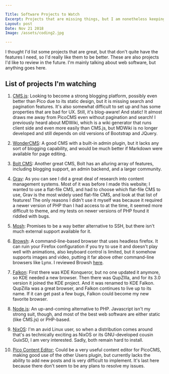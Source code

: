 ```yaml
---

Title: Software Projects to Watch
Excerpt: Projects that are missing things, but I am nonetheless keeping tabs to see where they go.
Layout: post
Date: Nov 21 2018
Image: /assets/coding2.jpg

---
```


I thought I'd list some projects that are great, but that don't quite have the features I need, so I'd really like them to be better. These are also projects I'd like to review in the future. I'm mainly talking about web software, but anything goes here.

## List of projects I'm watching

1. [CMS.js](http://chrisdiana.github.io/cms.js/): Looking to become a strong blogging platform, possibly even better than Pico due to its static design, but it is missing search and pagination features. It's also somewhat difficult to set up and has some properties that are bad for UX. Still, it's blog-aware! And static! It almost draws me away from PicoCMS even without pagination and search! I previously heard about MDWiki, which is a wiki generator that runs client side and even more easily than CMS.js, but MDWiki is no longer developed and still depends on old versions of Bootstrap and JQuery.

2. [WonderCMS](https://www.wondercms.com): A good CMS with a built-in admin plugin, but it lacks any sort of blogging capability, and would be much better if Markdown were available for page editing.

3. [Bolt CMS](https://bolt.cm): Another great CMS, Bolt has an alluring array of features, including blogging support, an admin backend, and a larger community.

4. [Grav](https://getgrav.org): As you can see I did a great deal of research into content management systems. Most of it was before I made this website; I wanted to use a flat-file CMS, and had to choose which flat-file CMS to use, Grav is the most widely used flat-file CMS, and look at that list of features! The only reasons I didn't use it myself was because it required a newer version of PHP than I had access to at the time, it seemed more difficult to theme, and my tests on newer versions of PHP found it riddled with bugs.

5. [Mosh](https://mosh.org/): Promises to be a way better alternative to SSH, but there isn't much external support available for it.

6. [Browsh](http://brow.sh): A command-line-based browser that uses headless firefox. It can ruin your Firefox configuration if you try to use it and doesn't play well with animations, also keyboard control is limited, but it somehow supports images and video, putting it far above other command-line browsers like Lynx. I reviewed Browsh [here](/blog/app-reviews/browsh).

7. [Falkon](https://falkon.org): First there was KDE Konqueror, but no one updated it anymore, so KDE needed a new browser. Then there was QupZIlla, and for its 3.0 version it joined the KDE project. And it was renamed to KDE Falkon. QupZilla was a great browser, and Falkon continues to live up to its name. If it can get past a few bugs, Falkon could become my new favorite browser.

8. [Node.js](https://nodejs.org/en/): An up-and-coming alternative to PHP.  Javascript isn't my strong suit, though, and most of the best web software are either static (like CMS.js) or PHP-based.

9. [NixOS](https://nixos.org/): I'm an avid Linux user, so when a distribution comes around that's as technically exciting as NixOS or its GNU-developed cousin GuixSD, I am very interested. Sadly, both remain hard to install.

10. [Pico Content Editor](https://github.com/nliautaud/pico-content-editor); Could be a very useful content editor for PicoCMS, making good use of the other Users plugin, but currently lacks the ability to add new posts and is very difficult to implement. It's last here because there don't seem to be any plans to resolve my issues.
